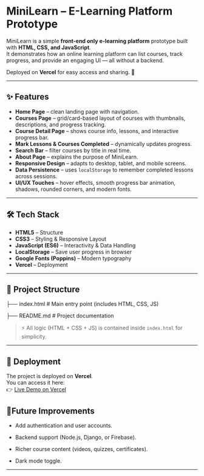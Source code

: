 # MiniLearn – E-Learning Platform Prototype

MiniLearn is a simple **front-end only e-learning platform** prototype built with **HTML, CSS, and JavaScript**.  
It demonstrates how an online learning platform can list courses, track progress, and provide an engaging UI — all without a backend.  

Deployed on **Vercel** for easy access and sharing. 🚀  

---

## ✨ Features

- **Home Page** – clean landing page with navigation.  
- **Courses Page** – grid/card-based layout of courses with thumbnails, descriptions, and progress tracking.  
- **Course Detail Page** – shows course info, lessons, and interactive progress bar.  
- **Mark Lessons & Courses Completed** – dynamically updates progress.  
- **Search Bar** – filter courses by title in real time.  
- **About Page** – explains the purpose of MiniLearn.  
- **Responsive Design** – adapts to desktop, tablet, and mobile screens.  
- **Data Persistence** – uses `localStorage` to remember completed lessons across sessions.  
- **UI/UX Touches** – hover effects, smooth progress bar animation, shadows, rounded corners, and modern fonts.  

---

## 🛠️ Tech Stack

- **HTML5** – Structure  
- **CSS3** – Styling & Responsive Layout  
- **JavaScript (ES6)** – Interactivity & Data Handling  
- **LocalStorage** – Save user progress in browser  
- **Google Fonts (Poppins)** – Modern typography  
- **Vercel** – Deployment  

---

## 📂 Project Structure
├── index.html # Main entry point (includes HTML, CSS, JS)

├── README.md # Project documentation

> ⚡ All logic (HTML + CSS + JS) is contained inside `index.html` for simplicity.  

---

## 🚀 Deployment

The project is deployed on **Vercel**.  
You can access it here:  
👉 [Live Demo on Vercel](https://min-e-learnig.vercel.app/)  

## 🔮Future Improvements

- Add authentication and user accounts.

- Backend support (Node.js, Django, or Firebase).

- Richer course content (videos, quizzes, certificates).

- Dark mode toggle.

---




